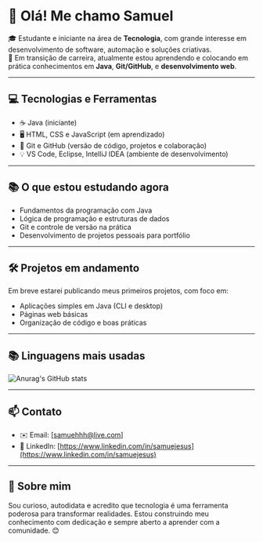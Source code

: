 # 👋 Olá! Me chamo Samuel

🎓 Estudante e iniciante na área de **Tecnologia**, com grande interesse em desenvolvimento de software, automação e soluções criativas.  
🚀 Em transição de carreira, atualmente estou aprendendo e colocando em prática conhecimentos em **Java**, **Git/GitHub**, e **desenvolvimento web**.

---

## 💻 Tecnologias e Ferramentas

- ☕ Java (iniciante)
- 🖥️ HTML, CSS e JavaScript (em aprendizado)
- 🧠 Git e GitHub (versão de código, projetos e colaboração)
- 💡 VS Code, Eclipse, IntelliJ IDEA (ambiente de desenvolvimento)

---

## 📚 O que estou estudando agora

- Fundamentos da programação com Java
- Lógica de programação e estruturas de dados
- Git e controle de versão na prática
- Desenvolvimento de projetos pessoais para portfólio

---

## 🛠 Projetos em andamento

Em breve estarei publicando meus primeiros projetos, com foco em:
- Aplicações simples em Java (CLI e desktop)
- Páginas web básicas
- Organização de código e boas práticas

---

## 📚 Linguagens mais usadas

![Anurag's GitHub stats](https://github-readme-stats.vercel.app/api?SamueldJesus=anuraghazra&show_icons=true&theme=radical)

---

## 📫 Contato

- ✉️ Email: [samuehhh@live.com]
- 💼 LinkedIn: [https://www.linkedin.com/in/samuejesus](https://www.linkedin.com/in/samuejesus)

---

## 💬 Sobre mim

Sou curioso, autodidata e acredito que tecnologia é uma ferramenta poderosa para transformar realidades. Estou construindo meu conhecimento com dedicação e sempre aberto a aprender com a comunidade. 😊

